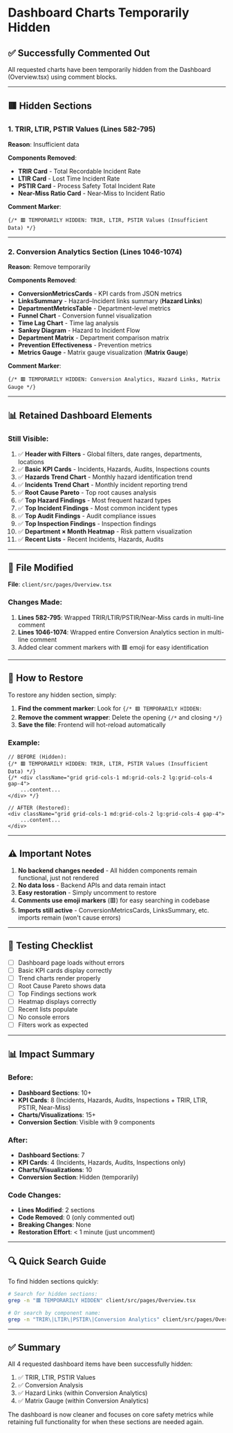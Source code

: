 # Dashboard Charts Temporarily Hidden

## ✅ Successfully Commented Out

All requested charts have been temporarily hidden from the Dashboard (Overview.tsx) using comment blocks.

---

## 🟥 Hidden Sections

### 1. **TRIR, LTIR, PSTIR Values** (Lines 582-795)
**Reason**: Insufficient data

**Components Removed**:
- **TRIR Card** - Total Recordable Incident Rate
- **LTIR Card** - Lost Time Incident Rate  
- **PSTIR Card** - Process Safety Total Incident Rate
- **Near-Miss Ratio Card** - Near-Miss to Incident Ratio

**Comment Marker**: 
```tsx
{/* 🟥 TEMPORARILY HIDDEN: TRIR, LTIR, PSTIR Values (Insufficient Data) */}
```

---

### 2. **Conversion Analytics Section** (Lines 1046-1074)
**Reason**: Remove temporarily

**Components Removed**:
- **ConversionMetricsCards** - KPI cards from JSON metrics
- **LinksSummary** - Hazard–Incident links summary (**Hazard Links**)
- **DepartmentMetricsTable** - Department-level metrics
- **Funnel Chart** - Conversion funnel visualization
- **Time Lag Chart** - Time lag analysis
- **Sankey Diagram** - Hazard to Incident Flow
- **Department Matrix** - Department comparison matrix
- **Prevention Effectiveness** - Prevention metrics
- **Metrics Gauge** - Matrix gauge visualization (**Matrix Gauge**)

**Comment Marker**:
```tsx
{/* 🟥 TEMPORARILY HIDDEN: Conversion Analytics, Hazard Links, Matrix Gauge */}
```

---

## 📊 Retained Dashboard Elements

### Still Visible:
1. ✅ **Header with Filters** - Global filters, date ranges, departments, locations
2. ✅ **Basic KPI Cards** - Incidents, Hazards, Audits, Inspections counts
3. ✅ **Hazards Trend Chart** - Monthly hazard identification trend
4. ✅ **Incidents Trend Chart** - Monthly incident reporting trend
5. ✅ **Root Cause Pareto** - Top root causes analysis
6. ✅ **Top Hazard Findings** - Most frequent hazard types
7. ✅ **Top Incident Findings** - Most common incident types
8. ✅ **Top Audit Findings** - Audit compliance issues
9. ✅ **Top Inspection Findings** - Inspection findings
10. ✅ **Department × Month Heatmap** - Risk pattern visualization
11. ✅ **Recent Lists** - Recent Incidents, Hazards, Audits

---

## 📝 File Modified

**File**: `client/src/pages/Overview.tsx`

### Changes Made:
1. **Lines 582-795**: Wrapped TRIR/LTIR/PSTIR/Near-Miss cards in multi-line comment
2. **Lines 1046-1074**: Wrapped entire Conversion Analytics section in multi-line comment
3. Added clear comment markers with 🟥 emoji for easy identification

---

## 🔄 How to Restore

To restore any hidden section, simply:

1. **Find the comment marker**: Look for `{/* 🟥 TEMPORARILY HIDDEN:`
2. **Remove the comment wrapper**: Delete the opening `{/*` and closing `*/}`
3. **Save the file**: Frontend will hot-reload automatically

### Example:
```tsx
// BEFORE (Hidden):
{/* 🟥 TEMPORARILY HIDDEN: TRIR, LTIR, PSTIR Values (Insufficient Data) */}
{/* <div className="grid grid-cols-1 md:grid-cols-2 lg:grid-cols-4 gap-4">
    ...content...
</div> */}

// AFTER (Restored):
<div className="grid grid-cols-1 md:grid-cols-2 lg:grid-cols-4 gap-4">
    ...content...
</div>
```

---

## ⚠️ Important Notes

1. **No backend changes needed** - All hidden components remain functional, just not rendered
2. **No data loss** - Backend APIs and data remain intact
3. **Easy restoration** - Simply uncomment to restore
4. **Comments use emoji markers** (🟥) for easy searching in codebase
5. **Imports still active** - ConversionMetricsCards, LinksSummary, etc. imports remain (won't cause errors)

---

## 🚀 Testing Checklist

- [ ] Dashboard page loads without errors
- [ ] Basic KPI cards display correctly
- [ ] Trend charts render properly
- [ ] Root Cause Pareto shows data
- [ ] Top Findings sections work
- [ ] Heatmap displays correctly
- [ ] Recent lists populate
- [ ] No console errors
- [ ] Filters work as expected

---

## 📊 Impact Summary

### Before:
- **Dashboard Sections**: 10+
- **KPI Cards**: 8 (Incidents, Hazards, Audits, Inspections + TRIR, LTIR, PSTIR, Near-Miss)
- **Charts/Visualizations**: 15+
- **Conversion Section**: Visible with 9 components

### After:
- **Dashboard Sections**: 7
- **KPI Cards**: 4 (Incidents, Hazards, Audits, Inspections only)
- **Charts/Visualizations**: 10
- **Conversion Section**: Hidden (temporarily)

### Code Changes:
- **Lines Modified**: 2 sections
- **Code Removed**: 0 (only commented out)
- **Breaking Changes**: None
- **Restoration Effort**: < 1 minute (just uncomment)

---

## 🔍 Quick Search Guide

To find hidden sections quickly:

```bash
# Search for hidden sections:
grep -n "🟥 TEMPORARILY HIDDEN" client/src/pages/Overview.tsx

# Or search by component name:
grep -n "TRIR\|LTIR\|PSTIR\|Conversion Analytics" client/src/pages/Overview.tsx
```

---

## ✅ Summary

All 4 requested dashboard items have been successfully hidden:

1. ✅ TRIR, LTIR, PSTIR Values
2. ✅ Conversion Analysis  
3. ✅ Hazard Links (within Conversion Analytics)
4. ✅ Matrix Gauge (within Conversion Analytics)

The dashboard is now cleaner and focuses on core safety metrics while retaining full functionality for when these sections are needed again.
